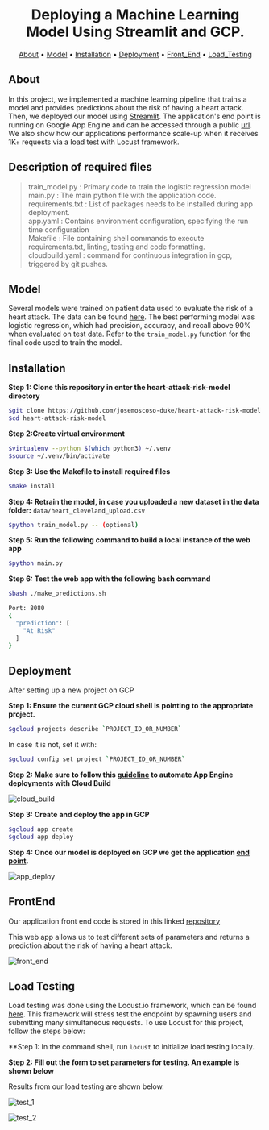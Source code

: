 <h1 align="center">Deploying a Machine Learning Model Using Streamlit and GCP.</h1>

<p align="center">
  <a href="#about">About</a> •
  <a href="#model">Model</a> •
  <a href="#installation">Installation</a> •
  <a href="#deployment">Deployment</a> •
  <a href="#front_end">Front_End</a> •
  <a href="#load_testing">Load_Testing</a>
</p>

## About

In this project, we implemented a machine learning pipeline that trains a model and provides predictions about the risk of having a heart attack. Then, we deployed our model using [Streamlit](https://streamlit.io/). The application's end point is running on Google App Engine and can be accessed through a public [url](https://share.streamlit.io/rnhondova/heart-failure-prediction-app-ui/main/heart_failure_application_ui.py). We also show how our applications performance scale-up when it receives 1K+ requests via a load test with Locust framework.

## Description of required files

> train_model.py : Primary code to train the logistic regression model
> main.py : The main python file with the application code.   
> requirements.txt : List of packages needs to be installed during app deployment.   
> app.yaml : Contains environment configuration, specifying the run time configuration  
> Makefile : File containing shell commands to execute requirements.txt, linting, testing and code formatting.     
> cloudbuild.yaml : command for continuous integration in gcp, triggered by git pushes.

## Model
Several models were trained on patient data used to evaluate the risk of a heart attack. The data can be found [here](https://www.kaggle.com/cherngs/heart-disease-cleveland-uci). The best performing model was logistic regression, which had precision, accuracy, and recall above 90% when evaluated on test data. Refer to the `train_model.py` function for the final code used to train the model.


## Installation

**Step 1: Clone this repository in enter the heart-attack-risk-model directory**

```bash
$git clone https://github.com/josemoscoso-duke/heart-attack-risk-model
$cd heart-attack-risk-model
```

**Step 2:Create virtual environment**

```bash
$virtualenv --python $(which python3) ~/.venv
$source ~/.venv/bin/activate
```

**Step 3: Use the Makefile to install required files**

```bash
$make install
```

**Step 4: Retrain the model, in case you uploaded a new dataset in the data folder:**
```data/heart_cleveland_upload.csv```

```bash
$python train_model.py -- (optional)
```

**Step 5: Run the following command to build a local instance of the web app**

```bash
$python main.py
```

**Step 6: Test the web app with the following bash command**

```bash
$bash ./make_predictions.sh

Port: 8080
{
  "prediction": [
    "At Risk"
  ]
}
```

## Deployment

After setting up a new project on GCP  

**Step 1: Ensure the current GCP cloud shell is pointing to the appropriate project.**

```bash
$gcloud projects describe `PROJECT_ID_OR_NUMBER`
```
In case it is not, set it with:

```bash
$gcloud config set project `PROJECT_ID_OR_NUMBER`
```

**Step 2: Make sure to follow this [guideline](https://cloud.google.com/source-repositories/docs/quickstart-triggering-builds-with-source-repositories) to automate App Engine deployments with Cloud Build**

![cloud_build](image/cloud_build.png)

**Step 3: Create and deploy the app in GCP**

```bash
$gcloud app create
$gcloud app deploy
```

**Step 4: Once our model is deployed on GCP we get the application [end point](https://cloud-final-project-311921.uc.r.appspot.com).**

![app_deploy](image/gcp_app_deploy.png)

## FrontEnd

Our application front end code is stored in this linked [repository](https://github.com/Rnhondova/heart-failure-prediction-app-ui)

This web app allows us to test different sets of parameters and returns a prediction about the risk of having a heart attack.

![front_end](image/front_end_high.png)

## Load Testing

Load testing was done using the Locust.io framework, which can be found [here](https://locust.io/). This framework will stress test the endpoint by spawning users and submitting many simultaneous requests. To use Locust for this project, follow the steps below:

**Step 1: In the command shell, run `locust` to initialize load testing locally.

**Step 2: Fill out the form to set parameters for testing. An example is shown below**

Results from our load testing are shown below.

![test_1](image/load_test_1.png)

![test_2](image/load_test_2.png)
